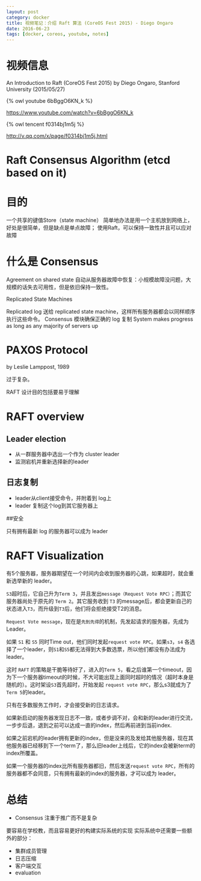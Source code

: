 ```yaml
---
layout: post
category: docker
title: 视频笔记：介绍 Raft 算法 (CoreOS Fest 2015) - Diego Ongaro
date: 2016-06-23
tags: [docker, coreos, youtube, notes]
---
```


<!-- toc -->

# 视频信息

An Introduction to Raft (CoreOS Fest 2015)
by Diego Ongaro, Stanford University (2015/05/27)

{% owl youtube 6bBggO6KN_k %}

<https://www.youtube.com/watch?v=6bBggO6KN_k>

{% owl tencent f0314bj1m5j %}

<http://v.qq.com/x/page/f0314bj1m5j.html>

# Raft Consensus Algorithm (etcd based on it)

# 目的

一个共享的键值Store（state machine）
简单地办法是用一个主机放到网络上，好处是很简单，但是缺点是单点故障；
使用Raft，可以保持一致性并且可以应对故障

# 什么是 Consensus

Agreement on shared state
自动从服务器故障中恢复：小规模故障没问题，大规模的话失去可用性，但是依旧保持一致性。

Replicated State Machines

Replicated log 送给 replicated state machine，这样所有服务器都会以同样顺序执行这些命令。
Consensus 模块确保正确的 log 复制
System makes progress as long as any majority of servers up

# PAXOS Protocol

by Leslie Lamppost, 1989

过于复杂。

RAFT 设计目的包括要易于理解

# RAFT overview

## Leader election

* 从一群服务器中选出一个作为 cluster leader
* 监测宕机并重新选择新的leader

## 日志复制

* leader从client接受命令，并附着到 log上
* leader 复制这个log到其它服务器上

##安全

只有拥有最新 log 的服务器可以成为 leader

# RAFT Visualization

有5个服务器，服务器期望在一个时间内会收到服务器的心跳，如果超时，就会重新选举新的 leader。

`S3`超时后，它自己升为`Term 3`，并且发出`message（Request Vote RPC）`；而其它服务器尚处于原先的 `Term 2`。其它服务收到 `T3` 的message后，都会更新自己的状态进入`T3`，而升级到`T3`后，他们将会拒绝接受T2的消息。

`Request Vote message`，现在是`先到先得`的机制，先发起请求的服务器，先成为Leader。

如果 `S1` 和 `S5` 同时Time out，他们同时发起`request vote RPC`。如果`s3`，`s4` 各选择了一个leader，则`S1`和`S5`都无法得到大多数选票，所以他们都没有办法成为leader。

这时 `RAFT` 的策略是干脆等待好了，进入的`Term 5`，看之后谁第一个timeout，因为下一个服务器timeout的时候，不大可能出现上面同时超时的情况（超时本身是随机的）。这时架设`S3`首先超时，开始发起 `request vote RPC`，那么s3就成为了`Term 5`的leader。

只有在多数服务工作时，才会接受新的日志请求。

如果新启动的服务器发现日志不一致，或者步调不对，会和新的leader进行交流，一步步后退，退到之前可以达成一直的index，然后再前进到当前index.

如果之前宕机的leader拥有更新的index，但是没来的及发给其他服务器，现在其他服务器已经移到下一个term了，那么旧leader上线后，它的index会被新term的index所覆盖。

如果一个服务器的index比所有服务器都旧，然后发送`request vote RPC`，所有的服务器都不会同意，只有拥有最新的index的服务器，才可以成为 leader。

# 总结

* Consensus 注重于推广而不是复杂

要容易在学校教，而且容易更好的构建实际系统的实现
实际系统中还需要一些额外的部分：

* 集群成员管理
* 日志压缩
* 客户端交互
* evaluation
